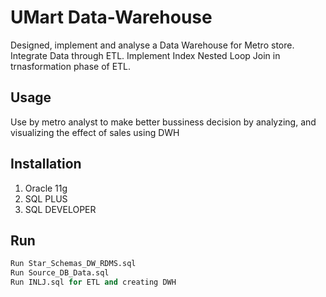 # UMart Data-Warehouse

Designed, implement and analyse a Data Warehouse for Metro store. Integrate Data through ETL. Implement Index Nested Loop Join in trnasformation phase of ETL.

## Usage

Use by metro analyst to make better bussiness decision by analyzing, and visualizing the effect of sales using DWH

## Installation

1.  Oracle 11g
2. SQL PLUS
3. SQL DEVELOPER

## Run

```SQL
Run Star_Schemas_DW_RDMS.sql
Run Source_DB_Data.sql
Run INLJ.sql for ETL and creating DWH
```

